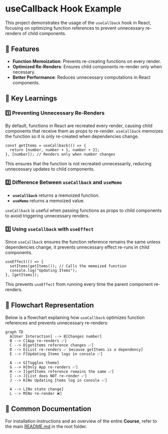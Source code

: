 # useCallback Hook Example

This project demonstrates the usage of the `useCallback` hook in React, focusing on optimizing function references to prevent unnecessary re-renders of child components.

## 📌 Features
- **Function Memoization**: Prevents re-creating functions on every render.
- **Optimized Re-Renders**: Ensures child components re-render only when necessary.
- **Better Performance**: Reduces unnecessary computations in React components.

## 🔹 Key Learnings

### 1️⃣ Preventing Unnecessary Re-Renders
By default, functions in React are recreated every render, causing child components that receive them as props to re-render. `useCallback` memoizes the function so it is only re-created when dependencies change.

```tsx
const getItems = useCallback(() => {
  return [number, number + 1, number + 2];
}, [number]); // Renders only when number changes
```
This ensures that the function is not recreated unnecessarily, reducing unnecessary updates to child components.

### 2️⃣ Difference Between `useCallback` and `useMemo`
- **`useCallback`** returns a memoized function.
- **`useMemo`** returns a memoized value.

`useCallback` is useful when passing functions as props to child components to avoid triggering unnecessary renders.

### 3️⃣ Using `useCallback` with `useEffect`
Since `useCallback` ensures the function reference remains the same unless dependencies change, it prevents unnecessary effect re-runs in child components.

```tsx
useEffect(() => {
  setItems(getItems()); // Calls the memoized function
  console.log("Updating Items");
}, [getItems]);
```
This prevents `useEffect` from running every time the parent component re-renders.

## 🔹 Flowchart Representation
Below is a flowchart explaining how `useCallback` optimizes function references and prevents unnecessary re-renders:

```mermaid
graph TD
  A[User Interaction] --> B[Changes number]
  B --> C[App re-renders ✅]
  C --> D[getItems reference changes ✅]
  D --> E[List re-renders ✅ because getItems is a dependency]
  E --> F[Updating Items logs in console ✅]
  
  A --> G[Toggles theme]
  G --> H[Only App re-renders ✅]
  H --> I[getItems reference remains the same ✅]
  I --> J[List does NOT re-render ✅]
  J --> K[No Updating Items log in console ✅]
  
  A --> L[No state change]
  L --> M[No re-render ❌]
```

## 📄 Common Documentation
For installation instructions and an overview of the entire **Course**, refer to the main [README.md](../README.md) in the root folder.

